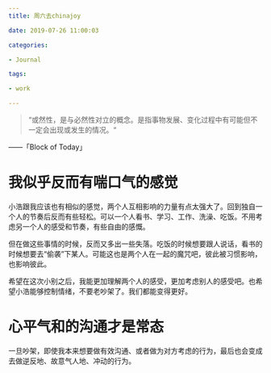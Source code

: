 ```yaml
---
title: 周六去chinajoy

date: 2019-07-26 11:00:03

categories: 

- Journal

tags: 

- work

---
```




> “或然性，是与必然性对立的概念。是指事物发展、变化过程中有可能但不一定会出现或发生的情况。“

——「Block of Today」

# 我似乎反而有喘口气的感觉
小浩跟我应该也有相似的感觉，两个人互相影响的力量有点太强大了。回到独自一个人的节奏后反而有些轻松。可以一个人看书、学习、工作、洗澡、吃饭。不用考虑另一个人的感受和节奏，有些自由的感慨。

但在做这些事情的时候，反而又多出一些失落。吃饭的时候想要跟人说话，看书的时候想要去“偷袭”下某人。可能这也是两个人在一起的魔咒吧，彼此被习惯影响，也影响彼此。

希望在这次小别之后，我能更加理解两个人的感受，更加考虑别人的感受吧。也希望小浩能够控制情绪，不要老吵架了。我们都能变得更好。

# 心平气和的沟通才是常态
一旦吵架，即使我本来想要做有效沟通、或者做为对方考虑的行为，最后也会变成去做逆反地、故意气人地、冲动的行为。











